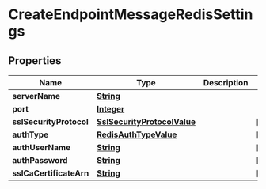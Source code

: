 

# CreateEndpointMessageRedisSettings


## Properties

| Name | Type | Description | Notes |
|------------ | ------------- | ------------- | -------------|
|**serverName** | [**String**](String.md) |  |  |
|**port** | [**Integer**](Integer.md) |  |  |
|**sslSecurityProtocol** | [**SslSecurityProtocolValue**](SslSecurityProtocolValue.md) |  |  [optional] |
|**authType** | [**RedisAuthTypeValue**](RedisAuthTypeValue.md) |  |  [optional] |
|**authUserName** | [**String**](String.md) |  |  [optional] |
|**authPassword** | [**String**](String.md) |  |  [optional] |
|**sslCaCertificateArn** | [**String**](String.md) |  |  [optional] |



